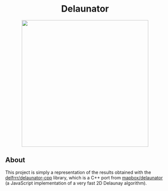 <div align="center">
<h1>Delaunator</h1>
<img src="https://github.com/dpv927/raylib/assets/113710742/747a03c2-9cb6-45ed-9371-9fb406eed958" height="400">
</div>

## About 

This project is simply a representation of the results obtained with
the <a href="https://github.com/delfrrr/delaunator-cpp/tree/master">delfrrr/delaunator-cpp</a>
library, which is a C++ port from <a href="https://github.com/mapbox/delaunator">mapbox/delaunator</a>
(a JavaScript implementation of a very fast 2D Delaunay algorithm).
